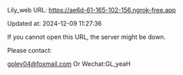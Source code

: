 Lily_web URL: https://ae6d-61-165-102-156.ngrok-free.app

Updated at: 2024-12-09 11:27:36

If you cannot open this URL, the server might be down.

Please contact: 

goley04@foxmail.com Or Wechat:GL_yeaH
